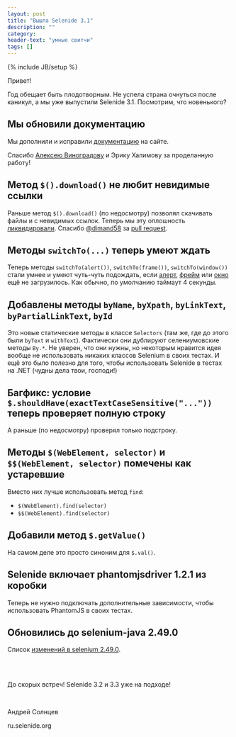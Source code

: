 ```yaml
---
layout: post
title: "Вышла Selenide 3.1"
description: ""
category:
header-text: "умные свитчи"
tags: []
---
```

{% include JB/setup %}

Привет!

Год обещает быть плодотворным. Не успела страна очнуться после каникул, а мы уже выпустили Selenide 3.1. 
Посмотрим, что новенького?

## Мы обновили документацию

Мы дополнили и исправили [документацию](/documentation.html) на сайте.

Спасибо [Алексею Виноградову](https://github.com/vinogradoff) и Эрику Халимову за проделанную работу!


## Метод `$().download()` не любит невидимые ссылки

Раньше метод `$().download()` (по недосмотру) позволял скачивать файлы и с невидимых ссылок. 
Теперь мы эту оплошность [ликвидировали](https://github.com/codeborne/selenide/issues/263). 
Спасибо [@dimand58](https://github.com/dimand58) за [pull request](https://github.com/codeborne/selenide/pull/264). 

## Методы `switchTo(...)` теперь умеют ждать

Теперь методы `switchTo(alert())`, `switchTo(frame())`, `switchTo(window())` стали умнее и умеют чуть-чуть подождать, если 
[алерт](https://github.com/codeborne/selenide/issues/206), [фрейм](https://github.com/codeborne/selenide/issues/206) 
или [окно](https://github.com/codeborne/selenide/issues/271) ещё не загрузилось. Как обычно, по умолчанию таймаут 4 секунды.

## Добавлены методы `byName`, `byXpath`, `byLinkText`, `byPartialLinkText`, `byId` 

Это новые статические методы в классе `Selectors` (там же, где до этого были `byText` и `withText`).
Фактически они дублируют селениумовские методы `By.*`. Не уверен, что они нужны, но некоторым нравится идея 
вообще не использовать никаких классов Selenium в своих тестах. 
И ещё это было полезно для того, чтобы использовать Selenide в тестах на .NET (чудны дела твои, господи!) 

## Багфикс: условие `$.shouldHave(exactTextCaseSensitive("..."))` теперь проверяет полную строку

А раньше (по недосмотру) проверял только подстроку.

## Методы `$(WebElement, selector)` и `$$(WebElement, selector)` помечены как устаревшие

Вместо них лучше использовать метод `find`:

 * `$(WebElement).find(selector)`
 * `$$(WebElement).find(selector)`

## Добавили метод `$.getValue()`

На самом деле это просто синоним для `$.val()`.

## Selenide включает phantomjsdriver 1.2.1 из коробки

Теперь не нужно подключать дополнительные зависимости, чтобы использовать PhantomJS в своих тестах.

## Обновились до selenium-java 2.49.0

Список [изменений в selenium 2.49.0]({{site.SELENIUM_CHANGELOG}}).

<br/>
<br/>

До скорых встреч!
Selenide 3.2 и 3.3 уже на подходе!

<br/>

Андрей Солнцев

ru.selenide.org
